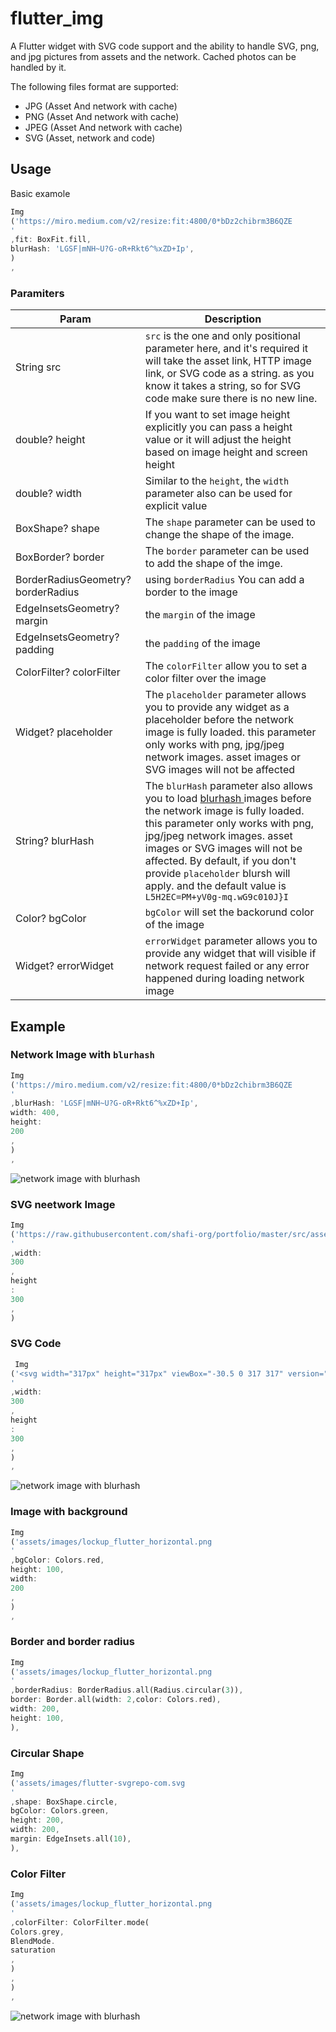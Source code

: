 # flutter_img

A Flutter widget with SVG code support and the ability to handle SVG, png, and jpg pictures from
assets and the network. Cached photos can be handled by it.

The following files format are supported:

* JPG (Asset And network with cache)
* PNG (Asset And network with cache)
* JPEG (Asset And network with cache)
* SVG (Asset, network and code)

## Usage

Basic examole

```dart
Img
('https://miro.medium.com/v2/resize:fit:4800/0*bDz2chibrm3B6QZE
'
,fit: BoxFit.fill,
blurHash: 'LGSF|mNH~U?G-oR+Rkt6^%xZD+Ip',
)
,
```

### Paramiters

| Param                              | Description                                                                                                                                                                                                                                                                                                                                                               |
|------------------------------------|---------------------------------------------------------------------------------------------------------------------------------------------------------------------------------------------------------------------------------------------------------------------------------------------------------------------------------------------------------------------------|
| String src                         | `src` is the one and only positional parameter here, and it's required it will take the asset link, HTTP image link, or SVG code as a string. as you know it takes a string, so for SVG code make sure there is no new line.                                                                                                                                              |
| double? height                     | If you want to set image height explicitly you can pass a height value or it will adjust the height based on image height and screen height                                                                                                                                                                                                                               |
| double? width                      | Similar to the `height`, the `width` parameter also can be used for explicit value                                                                                                                                                                                                                                                                                        |
| BoxShape? shape                    | The `shape` parameter can be used to change the shape of the image.                                                                                                                                                                                                                                                                                                       |
| BoxBorder? border                  | The `border` parameter can be used to add the shape of the imge.                                                                                                                                                                                                                                                                                                          |
| BorderRadiusGeometry? borderRadius | using `borderRadius` You can add a border to the image                                                                                                                                                                                                                                                                                                                    |
| EdgeInsetsGeometry? margin         | the `margin` of the image                                                                                                                                                                                                                                                                                                                                                 |
| EdgeInsetsGeometry? padding        | the `padding` of the image                                                                                                                                                                                                                                                                                                                                                |
| ColorFilter? colorFilter           | The `colorFilter` allow you to set a color filter over the image                                                                                                                                                                                                                                                                                                          |
| Widget? placeholder                | The `placeholder` parameter allows you to provide any widget as a placeholder before the network image is fully loaded. this parameter only works with png, jpg/jpeg network images. asset images or SVG images will not be affected                                                                                                                                      |
| String? blurHash                   | The `blurHash` parameter also allows you to load [blurhash ](https://blurha.sh/) images before the network image is fully loaded. this parameter only works with png, jpg/jpeg network images. asset images or SVG images will not be affected. By default, if you don't provide `placeholder` blursh will apply. and the default value is `L5H2EC=PM+yV0g-mq.wG9c010J}I` |
| Color? bgColor                     | `bgColor` will set the backorund color of the image                                                                                                                                                                                                                                                                                                                       |
| Widget? errorWidget                | `errorWidget` parameter allows you to provide any widget that will visible  if network request failed  or any error happened during loading network image                                                                                                                                                                                                                 |

## Example

### Network Image with `blurhash`

```dart
Img
('https://miro.medium.com/v2/resize:fit:4800/0*bDz2chibrm3B6QZE
'
,blurHash: 'LGSF|mNH~U?G-oR+Rkt6^%xZD+Ip',
width: 400,
height:
200
,
)
,
```

![network image with blurhash](https://raw.githubusercontent.com/shafi-org/portfolio/master/src/assets/ezgif.com-video-to-gif.gif "network image with blurhash")

### SVG neetwork Image

```dart
Img
('https://raw.githubusercontent.com/shafi-org/portfolio/master/src/assets/flutter-svgrepo-com.svg
'
,width:
300
,
height
:
300
,
)
```

### SVG Code

```dart
 Img
('<svg width="317px" height="317px" viewBox="-30.5 0 317 317" version="1.1" xmlns="http://www.w3.org/2000/svg" xmlns:xlink="http://www.w3.org/1999/xlink" preserveAspectRatio="xMidYMid"> <defs> <linearGradient x1="3.9517088%" y1="26.9930287%" x2="75.8970734%" y2="52.9192657%" id="linearGradient-1"> <stop stop-color="#000000" offset="0%"></stop> <stop stop-color="#000000" stop-opacity="0" offset="100%"></stop> </linearGradient> </defs> <g> <polygon fill="#47C5FB" points="157.665785 0.000549356223 0.000549356223 157.665785 48.8009614 206.466197 255.267708 0.000549356223"></polygon> <polygon fill="#47C5FB" points="156.567183 145.396793 72.1487107 229.815265 121.132608 279.530905 169.842925 230.820587 255.267818 145.396793"></polygon> <polygon fill="#00569E" points="121.133047 279.531124 158.214592 316.61267 255.267159 316.61267 169.842266 230.820807"></polygon> <polygon fill="#00B5F8" points="71.5995742 230.364072 120.401085 181.562561 169.842046 230.821136 121.132827 279.531454"></polygon> <polygon fill-opacity="0.8" fill="url(#linearGradient-1)" points="121.132827 279.531454 161.692896 266.072227 165.721875 234.941308"></polygon> </g> </svg>
'
,width:
300
,
height
:
300
,
)
,
```

![network image with blurhash](https://raw.githubusercontent.com/shafi-org/portfolio/master/src/assets/Screenshot_20230224_164110.png "network image with blurhash")

### Image with background

```dart
Img
('assets/images/lockup_flutter_horizontal.png
'
,bgColor: Colors.red,
height: 100,
width:
200
,
)
,
```

### Border and border radius

```dart
Img
('assets/images/lockup_flutter_horizontal.png
'
,borderRadius: BorderRadius.all(Radius.circular(3)),
border: Border.all(width: 2,color: Colors.red),
width: 200,
height: 100,
),
```

### Circular Shape

```dart
Img
('assets/images/flutter-svgrepo-com.svg
'
,shape: BoxShape.circle,
bgColor: Colors.green,
height: 200,
width: 200,
margin: EdgeInsets.all(10),
),
```

### Color Filter

```dart
Img
('assets/images/lockup_flutter_horizontal.png
'
,colorFilter: ColorFilter.mode(
Colors.grey,
BlendMode.
saturation
,
)
,
)
,
```

![network image with blurhash](https://raw.githubusercontent.com/shafi-org/portfolio/master/src/assets/some%20example.png "network image with blurhash")